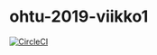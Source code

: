 # ohtu-2019-viikko1

[![CircleCI](https://circleci.com/gh/jarsba/ohtu-2019-viikko1.svg?style=svg)](https://circleci.com/gh/jarsba/ohtu-2019-viikko1)
